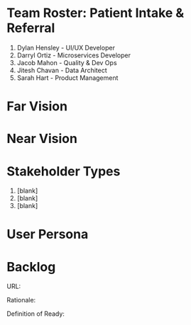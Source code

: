 # Team Roster: Patient Intake & Referral
1. Dylan Hensley - UI/UX Developer
2. Darryl Ortiz - Microservices Developer
3. Jacob Mahon - Quality & Dev Ops
4. Jitesh Chavan - Data Architect
5. Sarah Hart - Product Management

# Far Vision

# Near Vision

# Stakeholder Types
1. [blank]
2. [blank]
3. [blank]

# User Persona

# Backlog
URL:

Rationale:

Definition of Ready:
